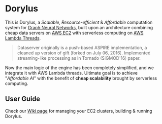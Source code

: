 # Dorylus

This is Dorylus, a *Scalable*, *Resource-efficient* & *Affordable*
computation system for
[Graph Neural Networks](https://tkipf.github.io/graph-convolutional-networks/),
built upon an architecture combining cheap data servers on
[AWS EC2](https://aws.amazon.com/ec2/) with serverless computing on
[AWS Lambda Threads](https://aws.amazon.com/lambda/).

> Dataserver originally is a push-based ASPIRE implementation, a cleaned up version of gift (forked on July 06, 2016). Implemented streaming-like processing as in Tornado (SIGMOD'16) paper.

Now the main logic of the engine has been completely simplified, and we integrate it with AWS Lambda threads. Ultimate goal is to achieve "*Affordable AI*" with the benefit of **cheap scalability** brought by serverless computing.



## User Guide

Check our [Wiki page](https://github.com/uclasystem/Dorylus/wiki) for managing your EC2 clusters, building & running Dorylus.
